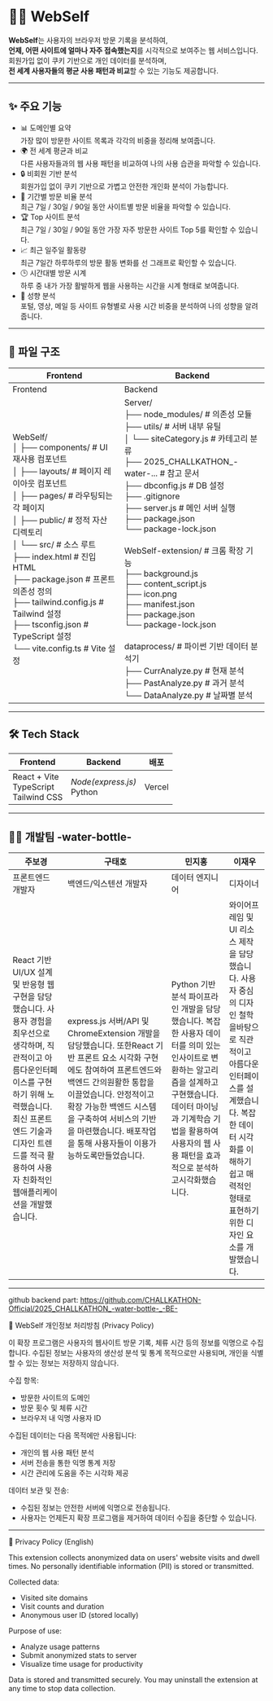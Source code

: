 # 🧑‍💻 WebSelf


**WebSelf**는 사용자의 브라우저 방문 기록을 분석하여,  
**언제, 어떤 사이트에 얼마나 자주 접속했는지**를 시각적으로 보여주는 웹 서비스입니다.  
회원가입 없이 쿠키 기반으로 개인 데이터를 분석하며,  
**전 세계 사용자들의 평균 사용 패턴과 비교**할 수 있는 기능도 제공합니다.


---

## ✨ 주요 기능

- 📊 도메인별 요약   
가장 많이 방문한 사이트 목록과 각각의 비중을 정리해 보여줍니다.
- 🌍 전 세계 평균과 비교   
다른 사용자들과의 웹 사용 패턴을 비교하여 나의 사용 습관을 파악할 수 있습니다.
- 🔒 비회원 기반 분석    
회원가입 없이 쿠키 기반으로 가볍고 안전한 개인화 분석이 가능합니다.
- 📆 기간별 방문 비율 분석    
최근 7일 / 30일 / 90일 동안 사이트별 방문 비율을 파악할 수 있습니다.
- 🏆 Top 사이트 분석    
최근 7일 / 30일 / 90일 동안 가장 자주 방문한 사이트 Top 5를 확인할 수 있습니다.
- 📈 최근 일주일 활동량   
최근 7일간 하루하루의 방문 활동 변화를 선 그래프로 확인할 수 있습니다.
- 🕒 시간대별 방문 시계    
하루 중 내가 가장 활발하게 웹을 사용하는 시간을 시계 형태로 보여줍니다.
- 🧠 성향 분석    
포털, 영상, 메일 등 사이트 유형별로 사용 시간 비중을 분석하여 나의 성향을 알려줍니다.

  
---

## 📁 파일 구조

| Frontend | Backend |
|----------|---------|
| Frontend | Backend |
| WebSelf/<br>│  ├── components/     # UI 재사용 컴포넌트 <br>│  ├── layouts/         # 페이지 레이아웃 컴포넌트 <br>│  ├── pages/              # 라우팅되는 각 페이지 <br>│  ├── public/            # 정적 자산 디렉토리 <br>│  └── src/                     # 소스 루트 <br>├── index.html         # 진입 HTML <br>├── package.json      # 프론트 의존성 정의 <br>├── tailwind.config.js  # Tailwind 설정 <br>├── tsconfig.json     # TypeScript 설정 <br>└── vite.config.ts       # Vite 설정 | Server/ <br>├── node_modules/         # 의존성 모듈 <br>├── utils/                             # 서버 내부 유틸 <br>│      └── siteCategory.js     # 카테고리 분류 <br>├── 2025_CHALLKATHON_-water-...   # 참고 문서 <br>├── dbconfig.js                         # DB 설정 <br>├── .gitignore <br>├── server.js                         # 메인 서버 실행 <br>├── package.json <br>└── package-lock.json <br><br>WebSelf-extension/     # 크롬 확장 기능 <br>├── background.js <br>├── content_script.js <br>├── icon.png <br>├── manifest.json <br>├── package.json <br>└── package-lock.json <br><br>dataprocess/     # 파이썬 기반 데이터 분석기 <br>├── CurrAnalyze.py           # 현재 분석 <br>├── PastAnalyze.py           # 과거 분석 <br>└── DataAnalyze.py          # 날짜별 분석 |







---

## 🛠️ Tech Stack

| Frontend | Backend |배포 | 
|----------|---------|---------|
| React + Vite<br>TypeScript<br>Tailwind CSS | _Node(express.js)_ <br> Python | Vercel |

---

##   👨‍💻 개발팀 -water-bottle-

| 주보경 | 구태호 | 민지홍 | 이재우 |
|----------|----------|----------|----------|
|프론트엔드 개발자|백엔드/익스텐션 개발자|데이터 엔지니어|디자이너|
|React 기반 UI/UX 설계 및 반응형 웹 구현을 담당했습니다. 사용자 경험을 최우선으로 생각하며, 직관적이고 아름다운인터페이스를 구현하기 위해 노력했습니다. 최신 프론트엔드 기술과 디자인 트렌드를 적극 활용하여 사용자 친화적인 웹애플리케이션을 개발했습니다.|express.js 서버/API 및 ChromeExtension 개발을 담당했습니다. 또한React 기반 프론트 요소 시각화 구현에도 참여하여 프론트엔드와 백엔드 간의원활한 통합을 이끌었습니다. 안정적이고 확장 가능한 백엔드 시스템을 구축하여 서비스의 기반을 마련했습니다. 배포작업을 통해 사용자들이 이용가능하도록만들었습니다.|Python 기반 분석 파이프라인 개발을 담당했습니다. 복잡한 사용자 데이터를 의미 있는 인사이트로 변환하는 알고리즘을 설계하고 구현했습니다. 데이터 마이닝과 기계학습 기법을 활용하여 사용자의 웹 사용 패턴을 효과적으로 분석하고시각화했습니다.|와이어프레임 및 UI 리소스 제작을 담당했습니다. 사용자 중심의 디자인 철학을바탕으로 직관적이고 아름다운 인터페이스를 설계했습니다. 복잡한 데이터 시각화를 이해하기 쉽고 매력적인 형태로 표현하기 위한 디자인 요소를 개발했습니다.|


---

github backend part: https://github.com/CHALLKATHON-Official/2025_CHALLKATHON_-water-bottle-_-BE-


📌 WebSelf 개인정보 처리방침 (Privacy Policy)

이 확장 프로그램은 사용자의 웹사이트 방문 기록, 체류 시간 등의 정보를 익명으로 수집합니다.
수집된 정보는 사용자의 생산성 분석 및 통계 목적으로만 사용되며, 개인을 식별할 수 있는 정보는 저장하지 않습니다.

수집 항목:
- 방문한 사이트의 도메인
- 방문 횟수 및 체류 시간
- 브라우저 내 익명 사용자 ID

수집된 데이터는 다음 목적에만 사용됩니다:
- 개인의 웹 사용 패턴 분석
- 서버 전송을 통한 익명 통계 저장
- 시간 관리에 도움을 주는 시각화 제공

데이터 보관 및 전송:
- 수집된 정보는 안전한 서버에 익명으로 전송됩니다.
- 사용자는 언제든지 확장 프로그램을 제거하여 데이터 수집을 중단할 수 있습니다.

---

📌 Privacy Policy (English)

This extension collects anonymized data on users' website visits and dwell times.
No personally identifiable information (PII) is stored or transmitted.

Collected data:
- Visited site domains
- Visit counts and duration
- Anonymous user ID (stored locally)

Purpose of use:
- Analyze usage patterns
- Submit anonymized stats to server
- Visualize time usage for productivity

Data is stored and transmitted securely.
You may uninstall the extension at any time to stop data collection.

